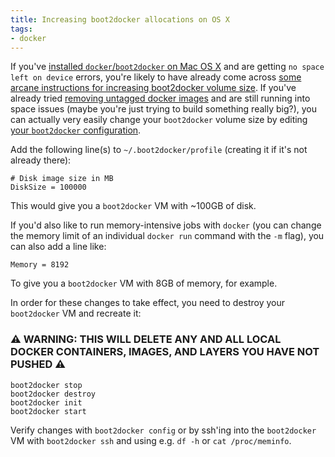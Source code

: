 ```yaml
---
title: Increasing boot2docker allocations on OS X
tags:
- docker
---
```


If you've [installed `docker`/`boot2docker` on Mac OS X](http://penandpants.com/2014/03/09/docker-via-homebrew/) and are getting `no space left on device` errors, you're likely to have already come across [some arcane instructions for increasing boot2docker volume size](https://docs.docker.com/articles/b2d_volume_resize/). If you've already tried [removing untagged docker images](http://jimhoskins.com/2013/07/27/remove-untagged-docker-images.html) and are still running into space issues (maybe you're just trying to build something really big?), you can actually very easily change your `boot2docker` volume size by editing [your `boot2docker` configuration](https://github.com/boot2docker/boot2docker-cli#configuration).

Add the following line(s) to `~/.boot2docker/profile` (creating it if it's not already there):

    # Disk image size in MB
    DiskSize = 100000

This would give you a `boot2docker` VM with ~100GB of disk.

If you'd also like to run memory-intensive jobs with `docker` (you can change the memory limit of an individual `docker run` command with the `-m` flag), you can also add a line like:

    Memory = 8192

To give you a `boot2docker` VM with 8GB of memory, for example.

In order for these changes to take effect, you need to destroy your `boot2docker` VM and recreate it:

### ⚠︎ WARNING: THIS WILL DELETE ANY AND ALL LOCAL DOCKER CONTAINERS, IMAGES, AND LAYERS YOU HAVE NOT PUSHED ⚠︎

    boot2docker stop
    boot2docker destroy
    boot2docker init
    boot2docker start

Verify changes with `boot2docker config` or by ssh'ing into the `boot2docker` VM with `boot2docker ssh` and using e.g. `df -h` or `cat /proc/meminfo`.
